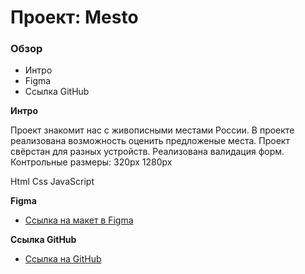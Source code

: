# Проект: Mesto

### Обзор
* Интро
* Figma
* Ссылка GitHub

**Интро**

Проект знакомит нас с живописными местами России.
В проекте реализована возможность оценить предложеные места.
Проект свёрстан для разных устройств.
Реализована валидация форм.
Контрольные размеры: 320рх 1280рх

Html Css JavaScript

**Figma**

* [Ссылка на макет в Figma](https://www.figma.com/file/2cn9N9jSkmxD84oJik7xL7/JavaScript.-Sprint-4?node-id=0%3A1)

**Ссылка GitHub**

* [Ссылка на GitHub](https://anb24.github.io/mesto/index.html)
